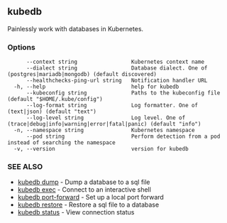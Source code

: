 ## kubedb

Painlessly work with databases in Kubernetes.

### Options

```
      --context string                 Kubernetes context name
      --dialect string                 Database dialect. One of (postgres|mariadb|mongodb) (default discovered)
      --healthchecks-ping-url string   Notification handler URL
  -h, --help                           help for kubedb
      --kubeconfig string              Paths to the kubeconfig file (default "$HOME/.kube/config")
      --log-format string              Log formatter. One of (text|json) (default "text")
      --log-level string               Log level. One of (trace|debug|info|warning|error|fatal|panic) (default "info")
  -n, --namespace string               Kubernetes namespace
      --pod string                     Perform detection from a pod instead of searching the namespace
  -v, --version                        version for kubedb
```

### SEE ALSO

* [kubedb dump](kubedb_dump.md)	 - Dump a database to a sql file
* [kubedb exec](kubedb_exec.md)	 - Connect to an interactive shell
* [kubedb port-forward](kubedb_port-forward.md)	 - Set up a local port forward
* [kubedb restore](kubedb_restore.md)	 - Restore a sql file to a database
* [kubedb status](kubedb_status.md)	 - View connection status

